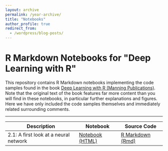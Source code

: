 ```yaml
---
layout: archive
permalink: /year-archive/
title: "Notebooks"
author_profile: true
redirect_from:
  - /wordpress/blog-posts/
---
```


# R Markdown Notebooks for "Deep Learning with R"

This repository contains R Markdown notebooks implementing the code samples found in the book [Deep Learning with R (Manning Publications)](https://www.manning.com/books/deep-learning-with-r). Note that the original text of the book features far more content than you will find in these notebooks, in particular further explanations and figures. Here we have only included the code samples themselves and immediately related surrounding comments.

***


| Description | Notebook | Source Code
| ------------- | ------------- | ------------- |
| 2.1: A first look at a neural network | [Notebook (HTML)](https://https://alexis-stevenson.github.io/posts/demand_version2020.nb.html) | [R Markdown (Rmd)](demand_version2020.Rmd)  |
